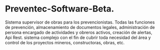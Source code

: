 # Preventec-Software-Beta.
Sistema supervisor de obras para los prevencionistas. Todas las funciones de prevención, almacenamiento de documentos legales, administración de persona encargado de actividades y obreros activos, creación de alertas, Api Rest. sistema complejo con el fin de cubrir toda necesidad del área y control de los proyectos mineros, constructoras, obras, etc. 

